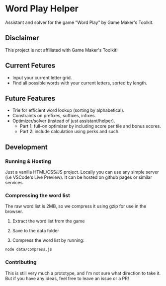 # Word Play Helper

Assistant and solver for the game "Word Play" by Game Maker's Toolkit.

## Disclaimer

This project is not affiliated with Game Maker's Toolkit!

## Current Fetures

- Input your current letter grid.
- Find all possible words with your current letters, sorted by length.

## Future Features

-   Trie for efficient word lookup (sorting by alphabetical).
-   Constraints on prefixes, suffixes, infixes.
-   Optimizer/solver (instead of just assistant/helper).
    -   Part 1: full-on optimizer by including score per tile and bonus scores.
    -   Part 2: include calculation using perks and such.

## Development

### Running & Hosting

Just a vanilla HTML/CSS/JS project. Locally you can use any simple server (i.e VSCode's Live Preview). It can be hosted on github pages or similar services.

### Compressing the word list

The raw word list is 2MB, so we compress it using gzip for use in the browser.

1. Extract the word list from the game

2. Save to the data folder

3. Compress the word list by running:

```bash
node data/compress.js
```

### Contributing

This is still very much a prototype, and I'm not sure what direction to take it. But if you have any ideas, feel free to leave an issue or a PR!

